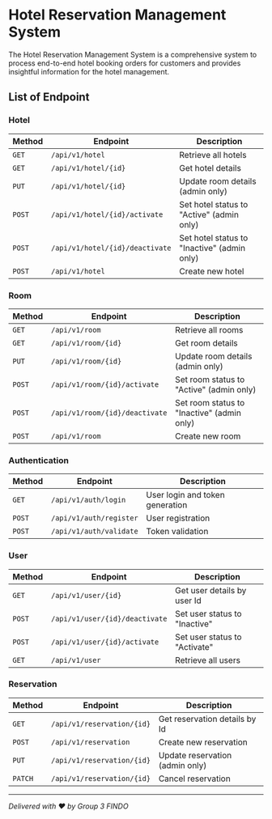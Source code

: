 # Hotel Reservation Management System

The Hotel Reservation Management System is a comprehensive system to process end-to-end hotel booking orders for customers and provides insightful information for the hotel management.

## List of Endpoint

### Hotel
| Method | Endpoint                        | Description                              |
|--------|---------------------------------|------------------------------------------|
| `GET`  | `/api/v1/hotel`               | Retrieve all hotels                   |
| `GET`  | `/api/v1/hotel/{id}`          | Get hotel details                  |
| `PUT`  | `/api/v1/hotel/{id}`          | Update room details (admin only)               |
| `POST` | `/api/v1/hotel/{id}/activate` | Set hotel status to "Active" (admin only)    |
| `POST` | `/api/v1/hotel/{id}/deactivate` | Set hotel status to "Inactive" (admin only) |
| `POST` | `/api/v1/hotel`               | Create new hotel                     |

### Room

| Method | Endpoint                        | Description                              |
|--------|---------------------------------|------------------------------------------|
| `GET`  | `/api/v1/room`               | Retrieve all rooms                   |
| `GET`  | `/api/v1/room/{id}`          | Get room details                  |
| `PUT`  | `/api/v1/room/{id}`          | Update room details (admin only)               |
| `POST` | `/api/v1/room/{id}/activate` | Set room status to "Active" (admin only)    |
| `POST` | `/api/v1/room/{id}/deactivate` | Set room status to "Inactive" (admin only) |
| `POST` | `/api/v1/room`               | Create new room                     |

### Authentication

| Method | Endpoint                        | Description                              |
|--------|---------------------------------|------------------------------------------|
| `GET` | `/api/v1/auth/login` | User login and token generation |
| `POST` | `/api/v1/auth/register` | User registration |
| `POST` | `/api/v1/auth/validate` | Token validation |

### User

| Method | Endpoint                        | Description                              |
|--------|---------------------------------|------------------------------------------|
| `GET` | `/api/v1/user/{id}` | Get user details by user Id    |
| `POST` | `/api/v1/user/{id}/deactivate` | Set user status to "Inactive" |
| `POST` | `/api/v1/user/{id}/activate` | Set user status to "Activate" |
| `GET` | `/api/v1/user`               | Retrieve all users                     |

### Reservation

| Method | Endpoint                        | Description                              |
|--------|---------------------------------|------------------------------------------|
| `GET` | `/api/v1/reservation/{id}` | Get reservation details by Id    |
| `POST` | `/api/v1/reservation` | Create new reservation |
| `PUT` | `/api/v1/reservation/{id}` | Update reservation (admin only) |
| `PATCH` | `/api/v1/reservation/{id}`       | Cancel reservation                      |

---

*Delivered with ❤ by Group 3 FINDO*